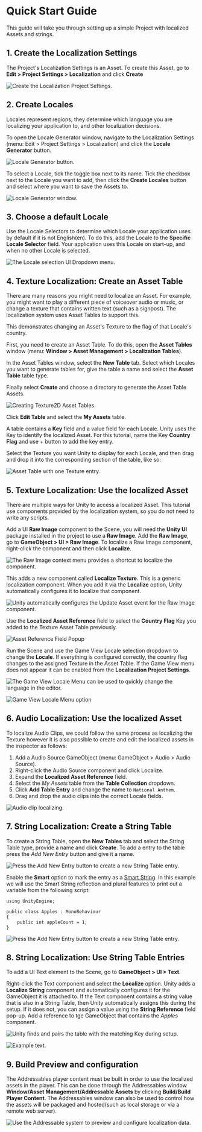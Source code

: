 # Quick Start Guide

This guide will take you through setting up a simple Project with localized Assets and strings.

## 1. Create the Localization Settings 

The Project's Localization Settings is an Asset. To create this Asset, go to **Edit > Project Settings > Localization** and click **Create**

![Create the Localization Project Settings.](images/CreateLocalizationSettings.png)

## 2. Create Locales

Locales represent regions; they determine which language you are localizing your application to, and other localization decisions.

To open the Locale Generator window, navigate to the Localization Settings (menu: Edit > Project Settings > Localization) and click the **Locale Generator** button.

![Locale Generator button.](images/LocalizationSettings_LocaleGeneratorButton.png)

To select a Locale, tick the toggle box next to its name. Tick the checkbox next to the Locale you want to add, then click the **Create Locales** button and select where you want to save the Assets to. 

![Locale Generator window.](images/Create_Locale_Window.png)

## 3. Choose a default Locale

Use the Locale Selectors to determine which Locale your application uses by default if it is not English(en). To do this, add the Locale to the **Specific Locale Selector** field. Your application uses this Locale on start-up, and when no other Locale is selected.


![The Locale selection UI Dropdown menu.](images/UIDropdownMenu.png)

## 4. Texture Localization: Create an Asset Table
There are many reasons you might need to localize an Asset. For example, you might want to play a different piece of voiceover audio or music, or change a texture that contains written text (such as a signpost). The localization system uses Asset Tables to support this. 

This demonstrates changing an Asset's Texture to the flag of that Locale's country.

First, you need to create an Asset Table. To do this, open the **Asset Tables** window (menu: **Window > Asset Management > Localization Tables**).

In the Asset Tables window, select the **New Table** tab. Select which Locales you want to generate tables for, give the table a name and select the **Asset Table** table type.

Finally select **Create** and choose a directory to generate the Asset Table Assets.

![Creating Texture2D Asset Tables.](images/TutorialTextureTableCreation.png)

Click **Edit Table** and select the **My Assets** table. 

A table contains a **Key** field and a value field for each Locale. Unity uses the Key to identify the localized Asset. For this tutorial, name the Key **Country Flag** and use + button to add the key entry.

Select the Texture you want Unity to display for each Locale, and then drag and drop it into the corresponding section of the table, like so:

![Asset Table with one Texture entry.](images/AssetTables_EditTextureFlags.png)

## 5. Texture Localization: Use the localized Asset
There are multiple ways for Unity to access a localized Asset. This tutorial use components provided by the localization system, so you do not need to write any scripts.

Add a UI **Raw Image** component to the Scene, you will need the **Unity UI** package installed in the project to use a **Raw Image**.
Add the **Raw Image**, go to **GameObject > UI > Raw Image**. To localize a Raw Image component, right-click the component and then click **Localize**.

![The Raw Image context menu provides a shortcut to localize the component.](images/RawImageContextMenu.png)

This adds a new component called **Localize Texture**. This is a generic localization component. When you add it via the **Localize** option, Unity automatically configures it to localize that component. 

![Unity automatically configures the Update Asset event for the Raw Image component.](images/LocalizeComponentTexture2D.png)

Use the **Localized Asset Reference** field to select the **Country Flag** Key you added to the Texture Asset Table previously.

![Asset Reference Field Popup](images/LocalizeComponentTexture2DPopup.gif)

Run the Scene and use the Game View Locale selection dropdown to change the **Locale**. If everything is configured correctly, the country flag changes to the assigned Texture in the Asset Table. If the Game View menu does not appear it can be enabled from the **Localization Project Settings**.

![The Game View Locale Menu can be used to quickly change the language in the editor.](images/ocaleGameViewMenu.gif)

![Game View Locale Menu option](images/LocaleGameViewMenuOption.png)

## 6. Audio Localization: Use the localized Asset
To localize Audio Clips, we could follow the same process as localizing the Texture however it is also possible to create and edit the localized assets in the inspector as follows:

1. Add a Audio Source GameObject (menu: GameObject > Audio > Audio Source).
2. Right-click the Audio Source component and click Localize.
3. Expand the **Localized Asset Reference** field.
4. Select the *My Assets* table from the **Table Collection** dropdown.
5. Click **Add Table Entry** and change the name to `National Anthem`.
6. Drag and drop the audio clips into the correct Locale fields.

![Audio clip localizing.](images/LocalizedAudioClipEditor.gif)

## 7. String Localization: Create a String Table

To create a String Table, open the **New Tables** tab and select the String Table type, provide a name and click **Create**.
To add a entry to the table press the *Add New Entry* button and give it a name.

![Press the Add New Entry button to create a new String Table entry.](images/StringTables_EntryProperties.png)

Enable the **Smart** option to mark the entry as a [Smart String](SmartStrings.md).
In this example we will use the Smart String reflection and plural features to print out a variable from the following script:

```
using UnityEngine;

public class Apples : MonoBehaviour
{
    public int appleCount = 1;
}
```

![Press the Add New Entry button to create a new String Table entry.](images/StringTable_Plurals.png)

## 8. String Localization: Use String Table Entries

To add a UI Text element to the Scene, go to **GameObject > UI > Text**.

Right-click the Text component and select the **Localize** option. Unity adds a **Localize String** component and automatically configures it for the GameObject it is attached to. If the Text component contains a string value that is also in a String Table, then Unity automatically assigns this during the setup. If it does not, you can assign a value using the **String Reference** field pop-up.
Add a reference to tge GameObject that contains the *Apples* component.

![Unity finds and pairs the table with the matching Key during setup.](images/LocalizeStringComponent.png)

![Example text.](images/LocalizedString_Plurals.gif)

## 9. Build Preview and configuration
The Addressables player content must be built in order to use the localized assets in the player.
This can be done through the Addressables window **Window/Asset Management/Addressable Assets** by clicking **Build/Build Player Content**.
The Addressables window can also be used to control how the assets will be packaged and hosted(such as local storage or via a remote web server).

![Use the Addressable system to preview and configure localization data.](images/AddressablesBuildOutput.png)
